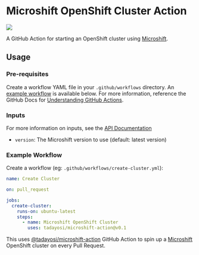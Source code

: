 # Microshift OpenShift Cluster Action

[![](https://github.com/tadayosi/microshift-action/workflows/Test/badge.svg?branch=main)](https://github.com/tadayosi/microshift-action/actions)

A GitHub Action for starting an OpenShift cluster using [Microshift](https://github.com/redhat-et/microshift).

## Usage

### Pre-requisites

Create a workflow YAML file in your `.github/workflows` directory. An [example workflow](#example-workflow) is available below.
For more information, reference the GitHub Docs for [Understanding GitHub Actions](https://docs.github.com/en/actions/learn-github-actions/understanding-github-actions).

### Inputs

For more information on inputs, see the [API Documentation](https://developer.github.com/v3/repos/releases/#input)

- `version`: The Microshift version to use (default: latest version)

### Example Workflow

Create a workflow (eg: `.github/workflows/create-cluster.yml`):

```yaml
name: Create Cluster

on: pull_request

jobs:
  create-cluster:
    runs-on: ubuntu-latest
    steps:
      - name: Microshift OpenShift Cluster
        uses: tadayosi/microshift-action@v0.1
```

This uses [@tadayosi/microshift-action](https://www.github.com/tadayosi/microshift-action) GitHub Action to spin up a [Microshift](https://github.com/redhat-et/microshift) OpenShift cluster on every Pull Request.

